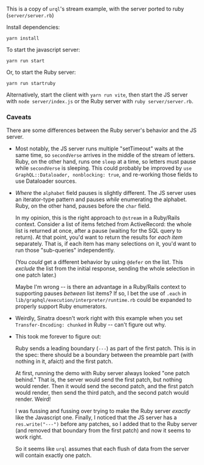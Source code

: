 This is a copy of `urql`'s stream example, with the server ported to ruby (`server/server.rb`)

Install dependencies:

```
yarn install
```

To start the javascript server:

```
yarn run start
```

Or, to start the Ruby server:

```
yarn run startruby
```

Alternatively, start the client with `yarn run vite`, then start the JS server with `node server/index.js` or the Ruby server with `ruby server/server.rb`.

### Caveats

There are some differences between the Ruby server's behavior and the JS server.

- Most notably, the JS server runs multiple "setTimeout" waits at the same time, so `secondVerse` arrives in the middle of the stream of letters. Ruby, on the other hand, runs one `sleep` at a time, so letters must pause while `secondVerse` is sleeping. This could probably be improved by `use GraphQL::Dataloader, nonblocking: true`, and re-working those fields to use Dataloader sources.
- _Where_ the `alphabet` field pauses is slightly different. The JS server uses an iterator-type pattern and pauses _while_ enumerating the alphabet. Ruby, on the other hand, pauses before the `char` field.

  In my opinion, this is the right approach to `@stream` in a Ruby/Rails context. Consider a list of items fetched from ActiveRecord: the whole list is returned at once, after a pause (waiting for the SQL query to return). At that point, you'd want to return the results for _each item_ separately. That is, if each item has many selections on it, you'd want to run those "sub-queries" independently.

  (You _could_ get a different behavior by using `@defer` on the list. This _exclude_ the list from the initial response, sending the whole selection in one patch later.)

  Maybe I'm wrong -- is there an advantage in a Ruby/Rails context to supporting pauses _between_ list items? If so, I bet the use of `.each` in `lib/graphql/execution/interpreter/runtime.rb` could be expanded to properly support Ruby enumerators.
- Weirdly, Sinatra doesn't work right with this example when you set `Transfer-Encoding: chunked` in Ruby -- can't figure out why.
- This took me forever to figure out:

  Ruby sends a leading boundary (`---`) as part of the first patch. This is in the spec: there should be a boundary between the preamble part (with nothing in it, afaict) and the first patch.

  At first, running the demo with Ruby server always looked "one patch behind." That is, the server would send the first patch, but nothing would render. Then it would send the second patch, and the first patch would render, then send the third patch, and the second patch would render. Weird!

  I was fussing and fussing over trying to make the Ruby server _exactly_ like the Javascript one. Finally, I noticed that the JS server has a `res.write("---")` before any patches, so I added that to the Ruby server (and removed that boundary from the first patch) and now it seems to work right.

  So it seems like `urql` assumes that each flush of data from the server will contain exactly one patch.
